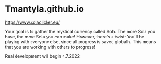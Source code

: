 # Tmantyla.github.io

https://www.solaclicker.eu/

Your goal is to gather the mystical currency called Sola. The more Sola you have, the more Sola you can make! However, there's a twist: You'll be playing with everyone else, since all progress is saved globally. This means that you are working with others to progress!

Real development will begin 4.7.2022